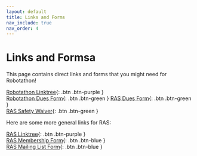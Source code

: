 ```yaml
---
layout: default
title: Links and Forms
nav_include: true
nav_order: 4
---
```


# Links and Formsa

This page contains direct links and forms that you might need for Robotathon!

[Robotathon Linktree](https://linktr.ee/robotathon2024?utm_source=linktree_profile_share&ltsid=e97f46bf-044a-4460-9ae9-b069387234ea){: .btn .btn-purple }
<br>
[Robotathon Dues Form](https://utdirect.utexas.edu/txshop/item_details.WBX?application_name=ENENGALU&component=0&dept_prefix=EN&item_id=155&cat_seq_chosen=01&subcategory_seq_chosen=000){: .btn .btn-green }
[RAS Dues Form](https://utdirect.utexas.edu/nlogon/txshop/item_details.WBX?application_name=ENENGALU&component=0&dept_prefix=E2&item_id=199&cat_seq_chosen=02&subcategory_seq_chosen=000){: .btn .btn-green }
<br>
[RAS Safety Waiver](https://docs.google.com/forms/d/e/1FAIpQLSdRvNc2R3vnG0AXu4k7bypacyeB2jgF_D1nDPq76kE8WIIBmQ/viewform){: .btn .btn-green }

Here are some more general links for RAS:

[RAS Linktree](https://linktr.ee/ut.ras){: .btn .btn-purple }
<br>
[RAS Membership Form](https://docs.google.com/forms/d/e/1FAIpQLSf5v1L3MB3naSaYESixKXnwWSFYm6uatYRvCiesrBWiLwvQuQ/viewform){: .btn .btn-blue } 
<br>
[RAS Mailing List Form](https://docs.google.com/forms/d/e/1FAIpQLScdAMIHPdN18ZUY6EZq9AYJMJMIKXiRspwr9NHgzLCBaIh4nw/viewform){: .btn .btn-blue }